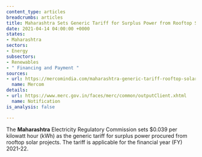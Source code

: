 ```yaml
---
content_type: articles
breadcrumbs: articles
title: Maharashtra Sets Generic Tariff for Surplus Power from Rooftop Solar
date: 2021-04-14 04:00:00 +0000
states:
- Maharashtra
sectors:
- Energy
subsectors:
- Renewables
- " Financing and Payment "
sources:
- url: https://mercomindia.com/maharashtra-generic-tariff-rooftop-solar-projects/
  name: Mercom
details:
- url: https://www.merc.gov.in/faces/merc/common/outputClient.xhtml
  name: Notification
is_analysis: false

---
```

The **Maharashtra** Electricity Regulatory Commission sets $0.039 per kilowatt hour (kWh) as the generic tariff for surplus power procured from rooftop solar projects. The tariff is applicable for the financial year (FY) 2021-22.
